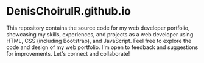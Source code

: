 # DenisChoirulR.github.io
This repository contains the source code for my web developer portfolio, showcasing my skills, experiences, and projects as a web developer using HTML, CSS (including Bootstrap), and JavaScript. Feel free to explore the code and design of my web portfolio. I'm open to feedback and suggestions for improvements. Let's connect and collaborate!
